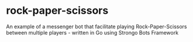# rock-paper-scissors
An example of a messenger bot that facilitate playing Rock-Paper-Scissors between multiple players - written in Go using Strongo Bots Framework
